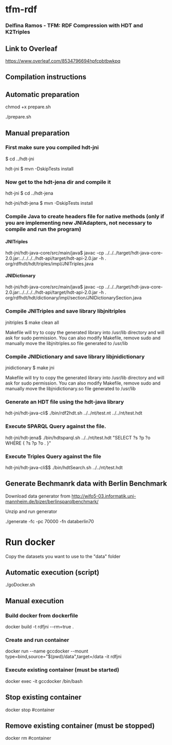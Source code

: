 # tfm-rdf

### Delfina Ramos - TFM: RDF Compression with HDT and K2Triples

## Link to Overleaf

https://www.overleaf.com/8534796694hpfcpbtbwkpq

## Compilation instructions

## Automatic preparation

chmod +x prepare.sh

./prepare.sh

## Manual preparation

### First make sure you compiled hdt-jni
$ cd ../hdt-jni

hdt-jni $ mvn -DskipTests install

### Now get to the hdt-jena dir and compile it
hdt-jni $ cd ../hdt-jena

hdt-jni/hdt-jena $ mvn -DskipTests install

### Compile Java to create headers file for native methods (only if you are implementing new JNIAdapters, not necessary to compile and run the program)

#### JNITriples
hdt-jni/hdt-java-core/src/main/java$ javac -cp ../../../target/hdt-java-core-2.0.jar:../../../../hdt-api/target/hdt-api-2.0.jar -h . org/rdfhdt/hdt/triples/impl/JNITriples.java 

#### JNIDictionary
hdt-jni/hdt-java-core/src/main/java$ javac -cp ../../../target/hdt-java-core-2.0.jar:../../../../hdt-api/target/hdt-api-2.0.jar -h . org/rdfhdt/hdt/dictionary/impl/section/JNIDictionarySection.java 

### Compile JNITriples and save library libjnitriples
jnitriples $ make clean all

Makefile will try to copy the generated library into /usr/lib directory and will ask for sudo permission. You can also modify Makefile, remove sudo and manually move the libjnitriples.so file generated to /usr/lib

### Compile JNIDictionary and save library libjnidictionary
jnidictionary $ make jni

Makefile will try to copy the generated library into /usr/lib directory and will ask for sudo permission. You can also modify Makefile, remove sudo and manually move the libjnidictionary.so file generated to /usr/lib

### Generate an HDT file using the hdt-java library 
hdt-jni/hdt-java-cli$ ./bin/rdf2hdt.sh ../../nt/test.nt ../../nt/test.hdt

### Execute SPARQL Query against the file.
hdt-jni/hdt-jena$ ./bin/hdtsparql.sh ../../nt/test.hdt "SELECT ?s ?p ?o WHERE { ?s ?p ?o . }"

### Execute Triples Query against the file
hdt-jni/hdt-java-cli$$ ./bin/hdtSearch.sh ../../nt/test.hdt

## Generate Bechmanrk data with Berlin Benchmark

Download data generator from http://wifo5-03.informatik.uni-mannheim.de/bizer/berlinsparqlbenchmark/

Unzip and run generator

./generate -fc -pc 70000 -fn databerlin70

# Run docker

Copy the datasets you want to use to the "data" folder

## Automatic execution (script)

./goDocker.sh

## Manual execution

### Build docker from dockerfile
docker build -t rdfjni --rm=true .

### Create and run container
docker run --name gccdocker --mount type=bind,source="$(pwd)/data",target=/data -it rdfjni

### Execute existing container (must be started)
docker exec -it gccdocker /bin/bash

## Stop existing container
docker stop  #container

## Remove existing container (must be stopped)
docker rm #container
